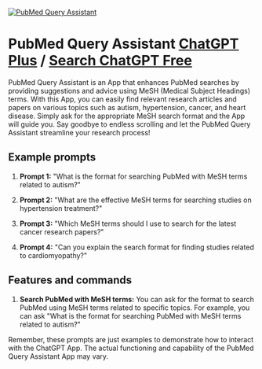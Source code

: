 
[![PubMed Query Assistant](https://files.oaiusercontent.com/file-aH2i0RIxboZpR4SKV2BNn4CY?se=2123-10-18T07%3A00%3A52Z&sp=r&sv=2021-08-06&sr=b&rscc=max-age%3D31536000%2C%20immutable&rscd=attachment%3B%20filename%3Dce9920c3-9faa-4ca6-ac02-55ad7766a90a.png&sig=Y1nQH%2BoyZIuqD%2B4hUYkZclKOLTohqr2th1sDW5bp0kA%3D)](https://chat.openai.com/g/g-ppuqQOFNh-pubmed-query-assistant)

# PubMed Query Assistant [ChatGPT Plus](https://chat.openai.com/g/g-ppuqQOFNh-pubmed-query-assistant) / [Search ChatGPT Free](https://gptcall.net/index.html#/?search=PubMed%20Query%20Assistant)

PubMed Query Assistant is an App that enhances PubMed searches by providing suggestions and advice using MeSH (Medical Subject Headings) terms. With this App, you can easily find relevant research articles and papers on various topics such as autism, hypertension, cancer, and heart disease. Simply ask for the appropriate MeSH search format and the App will guide you. Say goodbye to endless scrolling and let the PubMed Query Assistant streamline your research process!

## Example prompts

1. **Prompt 1:** "What is the format for searching PubMed with MeSH terms related to autism?"

2. **Prompt 2:** "What are the effective MeSH terms for searching studies on hypertension treatment?"

3. **Prompt 3:** "Which MeSH terms should I use to search for the latest cancer research papers?"

4. **Prompt 4:** "Can you explain the search format for finding studies related to cardiomyopathy?"

## Features and commands

1. **Search PubMed with MeSH terms:** You can ask for the format to search PubMed using MeSH terms related to specific topics. For example, you can ask "What is the format for searching PubMed with MeSH terms related to autism?"

Remember, these prompts are just examples to demonstrate how to interact with the ChatGPT App. The actual functioning and capability of the PubMed Query Assistant App may vary.


